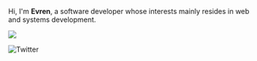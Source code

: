 Hi, I'm **Evren**, a software developer whose interests mainly resides in web and systems development.

<img src="https://github-profile-trophy.vercel.app/?username=senev3141" />

![Twitter](https://img.shields.io/twitter/follow/senev3141?style=social)

